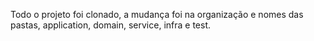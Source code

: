 Todo o projeto foi clonado, a mudança foi na organização e nomes das pastas, application, domain, service, infra e test.
